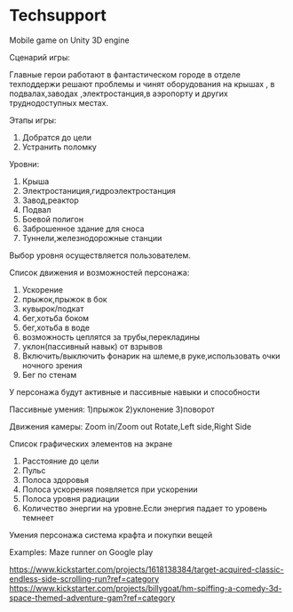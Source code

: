 Techsupport
===========


Mobile game on Unity 3D engine 

Сценарий игры:

Главные герои работают в фантастическом городе в отделе техподдержи решают проблемы и  чинят оборудования на крышах , в подвалах,заводах ,электростанция,в аэропорту и других труднодоступных местах.

Этапы игры:
<ol>
<li>Добратся до цели</li>
<li>Устранить поломку</li>
</ol>

Уровни:
<ol>
<li>Крыша</li>
<li>Электростаниция,гидроэлектростанция</li>
<li>Завод,реактор</li>
<li>Подвал</li>
<li>Боевой полигон</li>
<li>Заброшенное здание для сноса</li>
<li>Туннели,железнодорожные станции</li>
</ol>

Выбор уровня осуществляется пользователем.

Список движения и возможностей персонажа:
<ol>
<li>Ускорение</li>
<li>прыжок,прыжок в бок</li>
<li>кувырок/подкат</li>
<li>бег,хотьба боком</li>
<li>бег,хотьба в воде</li>
<li>возможность цеплятся за трубы,перекладины</li>
<li>уклон(пассивный навык) от взрывов</li>
<li>Включить/выключить фонарик на шлеме,в руке,использовать очки ночного зрения</li>
<li>Бег по стенам</li>
</ol>
У персонажа будут активные и пассивные навыки и способности

Пассивные умения:
1)прыжок
2)уклонение
3)поворот

Движения камеры:
Zoom in/Zoom out
Rotate,Left side,Right Side


Список графических элементов на экране
<ol>
<li>Расстояние до цели</li>
<li>Пульс</li>
<li>Полоса здоровья</li>
<li>Полоса ускорения появляется при ускорении </li>
<li>Полоса уровня радиации</li>
<li>Количество энергии на уровне.Если энергия падает то уровень темнеет</li>
</ol>


Умения персонажа  система крафта и покупки вещей


Examples:
Maze runner on Google play

https://www.kickstarter.com/projects/1618138384/target-acquired-classic-endless-side-scrolling-run?ref=category
https://www.kickstarter.com/projects/billygoat/hm-spiffing-a-comedy-3d-space-themed-adventure-gam?ref=category
